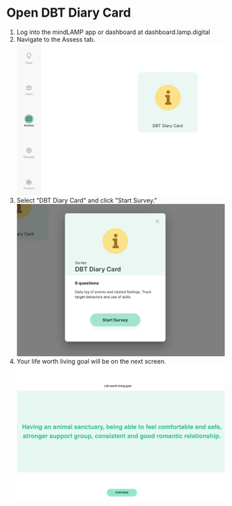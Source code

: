 # Open DBT Diary Card
1. Log into the mindLAMP app or dashboard at dashboard.lamp.digital
2. Navigate to the Assess tab.
![](../assets/feed.jpg)
3. Select "DBT Diary Card" and click "Start Survey."
![](../assets/dbt_start.jpg)
4. Your life worth living goal will be on the next screen.
![](../assets/life_worth_living.jpg)
